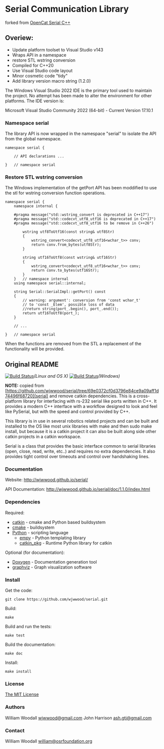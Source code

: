 # Serial Communication Library

forked from [OpenCat Serial C++](https://github.com/PetoiCamp/opencat_serial_cpp)

## Overiew:

* Update platform toolset to Visual Studio v143
* Wraps API in a namespace
* restore STL wstring conversion
* Compiled for C++20
* Use Visual Studio code layout
* Minor cosmetic code "tidy"
* Add library version macro string (1.2.0)

The Windows Visual Studio 2022 IDE is the primary tool used to maintain the project. No attempt  has been  made  to  alter the environment for other platforms.
The IDE version is:

Microsoft Visual Studio Community 2022 (64-bit) - Current
Version 17.10.1

### Namespace serial

The library API is now wrapped in the namespace "serial" to isolate the API from the global namespace.

    namespace serial {

        // API declarations ...

    }   // namespace serial

### Restore STL wstring conversion

The Windows implementation of the getPort API has been moddified
to use the stl for wstring conversion function operations.

	namespace serial {
		namespace internal {

		#pragma message("std::wstring_convert is deprecated in C++17")
		#pragma message("std::codecvt_utf8_utf16 is deprecated in C++17")
		#pragma message("std::codecvt_utf8_utf16 to be remove in C++26")

			wstring utf8ToUtf16(const string& utf8Str)
			{
				wstring_convert<codecvt_utf8_utf16<wchar_t>> conv;
				return conv.from_bytes(utf8Str);
			}

			string utf16ToUtf8(const wstring& utf16Str)
			{
				wstring_convert<codecvt_utf8_utf16<wchar_t>> conv;
				return conv.to_bytes(utf16Str);
			}
		}	// namespace internal
		using namespace serial::internal;

		string Serial::SerialImpl::getPort() const
		{
			// warning: argument': conversion from 'const wchar_t'
			// to 'const _Elem', possible loss of data
			//return string(port_.begin(), port_.end());
			return utf16ToUtf8(port_);
		}

		// ...

	}	// namespace serial

When the functions are removed from the STL a replacement
of the functionality will be provided.

## Original README

[![Build Status](https://travis-ci.org/wjwwood/serial.svg?branch=master)](https://travis-ci.org/wjwwood/serial)*(Linux and OS X)* [![Build Status](https://ci.appveyor.com/api/projects/status/github/wjwwood/serial)](https://ci.appveyor.com/project/wjwwood/serial)*(Windows)*

**NOTE:** copied from [https://github.com/wjwwood/serial/tree/69e0372cf0d3796e84ce9a09aff1d74496f68720](serial) and remove catkin dependencies.
This is a cross-platform library for interfacing with rs-232 serial like ports written in C++. It provides a modern C++ interface with a workflow designed to look and feel like PySerial, but with the speed and control provided by C++. 

This library is in use in several robotics related projects and can be built and installed to the OS like most unix libraries with make and then sudo make install, but because it is a catkin project it can also be built along side other catkin projects in a catkin workspace.

Serial is a class that provides the basic interface common to serial libraries (open, close, read, write, etc..) and requires no extra dependencies. It also provides tight control over timeouts and control over handshaking lines. 

### Documentation

Website: http://wjwwood.github.io/serial/

API Documentation: http://wjwwood.github.io/serial/doc/1.1.0/index.html

### Dependencies

Required:
* [catkin](http://www.ros.org/wiki/catkin) - cmake and Python based buildsystem
* [cmake](http://www.cmake.org) - buildsystem
* [Python](http://www.python.org) - scripting language
  * [empy](http://www.alcyone.com/pyos/empy/) - Python templating library
  * [catkin_pkg](http://pypi.python.org/pypi/catkin_pkg/) - Runtime Python library for catkin

Optional (for documentation):
* [Doxygen](http://www.doxygen.org/) - Documentation generation tool
* [graphviz](http://www.graphviz.org/) - Graph visualization software

### Install

Get the code:

    git clone https://github.com/wjwwood/serial.git

Build:

    make

Build and run the tests:

    make test

Build the documentation:

    make doc

Install:

    make install

### License

[The MIT License](LICENSE)

### Authors

William Woodall <wjwwood@gmail.com>
John Harrison <ash.gti@gmail.com>

### Contact

William Woodall <william@osrfoundation.org>
